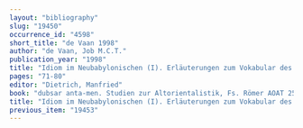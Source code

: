 ```yaml
---
layout: "bibliography"
slug: "19450"
occurrence_id: "4598"
short_title: "de Vaan 1998"
author: "de Vaan, Job M.C.T."
publication_year: "1998"
title: "Idiom im Neubabylonischen (I). Erläuterungen zum Vokabular des Generals Bēl-ibni"
pages: "71-80"
editor: "Dietrich, Manfried"
book: "dubsar anta-men. Studien zur Altorientalistik, Fs. Römer AOAT 253 (Münster)"
title: "Idiom im Neubabylonischen (I). Erläuterungen zum Vokabular des Generals Bēl-ibni"
previous_item: "19453"
---
```

